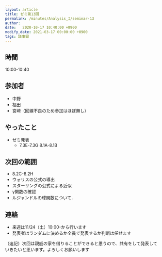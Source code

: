 ```yaml
---
layout: article
title: ゼミ第13回
permalink: /minutes/Analysis_I/seminar-13
author: 
date:   2020-10-17 10:40:00 +0900
modify_date: 2021-03-17 00:00:00 +0900
tags: 議事録
---
```


## 時間

10:00-10:40

## 参加者

- 中野
- 福田
- 宮﨑（回線不良のため参加はほぼ無し）

## やったこと

- ゼミ発表
  - 7.3E-7.3G 8.1A-8.1B

## 次回の範囲

- 8.2C-8.2H
- ウォリスの公式の導出
- スターリングの公式による近似
- γ関数の確認
- ルジャンドルの球関数について．

## 連絡

- 来週は11/24（土）10:00-から行います
- 発表者はランダムに決めるか全員で発表するか判断は任せます

（追記）次回は親戚の家を借りることができると思うので、共有をして発表していきたいと思います。よろしくお願いします
